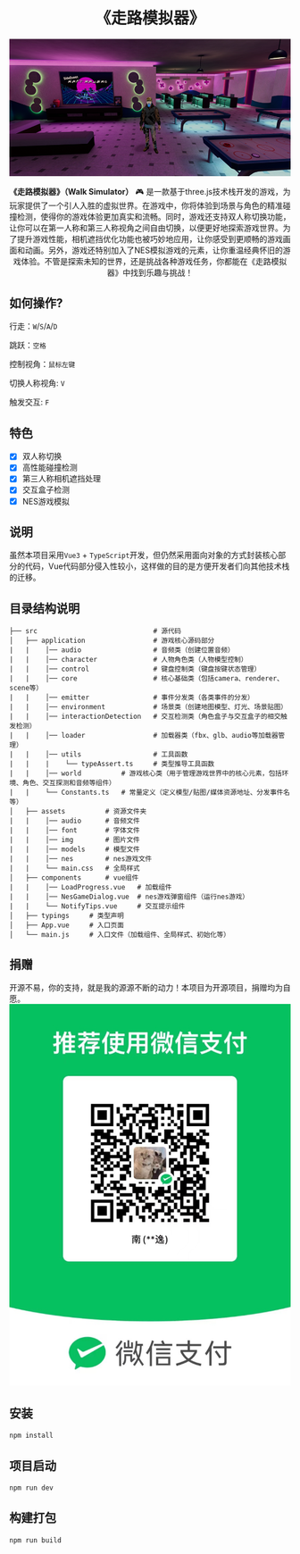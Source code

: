 <h1 align="center">《走路模拟器》</h1>

<p align="center">
<img src="./cover.png" alt="" />
</p>

<p align="center">
<b>《走路模拟器》（Walk Simulator）</b> 🎮 是一款基于three.js技术栈开发的游戏，为玩家提供了一个引人入胜的虚拟世界。在游戏中，你将体验到场景与角色的精准碰撞检测，使得你的游戏体验更加真实和流畅。同时，游戏还支持双人称切换功能，让你可以在第一人称和第三人称视角之间自由切换，以便更好地探索游戏世界。为了提升游戏性能，相机遮挡优化功能也被巧妙地应用，让你感受到更顺畅的游戏画面和动画。另外，游戏还特别加入了NES模拟游戏的元素，让你重温经典怀旧的游戏体验。不管是探索未知的世界，还是挑战各种游戏任务，你都能在《走路模拟器》中找到乐趣与挑战！
</p>

## 如何操作?
行走：`W`/`S`/`A`/`D`

跳跃：`空格`

控制视角：`鼠标左键`

切换人称视角: `V`

触发交互: `F`

## 特色

- [x] 双人称切换
- [x] 高性能碰撞检测
- [x] 第三人称相机遮挡处理
- [x] 交互盒子检测
- [x] NES游戏模拟

## 说明
虽然本项目采用`Vue3` + `TypeScript`开发，但仍然采用面向对象的方式封装核心部分的代码，Vue代码部分侵入性较小，这样做的目的是方便开发者们向其他技术栈的迁移。

## 目录结构说明
```text
├── src                             # 源代码
│   ├── application                 # 游戏核心源码部分
|   |    │── audio                  # 音频类（创建位置音频）
|   |    │── character              # 人物角色类（人物模型控制）
|   |    │── control                # 键盘控制类（键盘按键状态管理）
|   |    │── core                   # 核心基础类（包括camera、renderer、scene等）
|   |    │── emitter                # 事件分发类（各类事件的分发）
|   |    │── environment            # 场景类（创建地图模型、灯光、场景贴图）
|   |    │── interactionDetection   # 交互检测类（角色盒子与交互盒子的相交触发检测）
|   |    │── loader                 # 加载器类（fbx、glb、audio等加载器管理）
|   |    │── utils                  # 工具函数
|   |    |    └── typeAssert.ts     # 类型推导工具函数
|   |    │── world          # 游戏核心类（用于管理游戏世界中的核心元素，包括环境、角色、交互探测和音频等组件）
|   |    └── Constants.ts   # 常量定义（定义模型/贴图/媒体资源地址、分发事件名等）
│   ├── assets          # 资源文件夹
|   |    │── audio      # 音频文件
|   |    │── font       # 字体文件
|   |    │── img        # 图片文件
|   |    │── models     # 模型文件
|   |    │── nes        # nes游戏文件
|   |    └── main.css   # 全局样式
│   ├── components      # vue组件
|   |    │── LoadProgress.vue   # 加载组件
|   |    │── NesGameDialog.vue  # nes游戏弹窗组件（运行nes游戏）
|   |    └── NotifyTips.vue     # 交互提示组件
│   ├── typings     # 类型声明
│   ├── App.vue     # 入口页面
│   └── main.js     # 入口文件（加载组件、全局样式、初始化等）
```

## 捐赠
开源不易，你的支持，就是我的源源不断的动力！本项目为开源项目，捐赠均为自愿。
![qrcode.jpg](qrcode.jpg)

## 安装

```sh
npm install
```

## 项目启动

```sh
npm run dev
```

## 构建打包

```sh
npm run build
```
